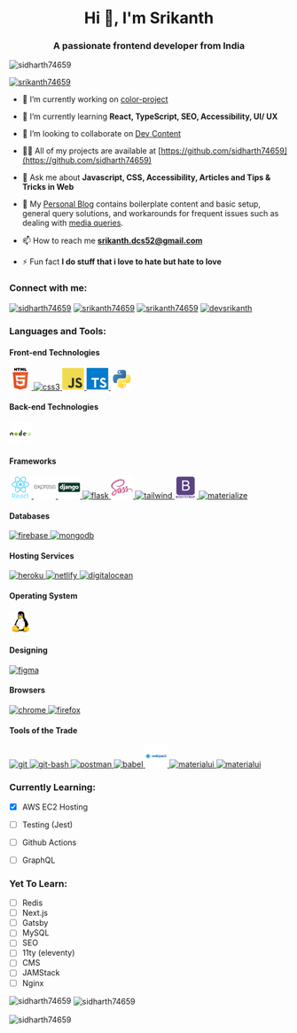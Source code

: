 <h1 align="center">Hi 👋, I'm Srikanth</h1>
<h3 align="center">A passionate frontend developer from India</h3>

<p align="left"> <img src="https://komarev.com/ghpvc/?username=sidharth74659&label=Profile%20views&color=0e75b6&style=flat" alt="sidharth74659" /> </p>

<p align="left"> <a href="https://twitter.com/srikanth74659" target="blank"><img src="https://img.shields.io/twitter/follow/srikanth74659?logo=twitter&style=for-the-badge" alt="srikanth74659" /></a>
 </p>

- 🔭 I’m currently working on [color-project](https://github.com/sidharth74659/color_project)

- 🌱 I’m currently learning **React, TypeScript, SEO, Accessibility, UI/ UX**

- 👯 I’m looking to collaborate on [Dev Content](https://github.com/sidharth74659/DevContent)

- 👨‍💻 All of my projects are available at [https://github.com/sidharth74659](https://github.com/sidharth74659)

- 💬 Ask me about **Javascript, CSS, Accessibility, Articles and Tips & Tricks in Web**

- 📝 My [Personal Blog](https://github.com/sidharth74659/Personal-Blog) contains boilerplate content and basic setup, general query solutions, and workarounds for frequent issues such as dealing with [media queries](https://codepen.io/sidharth74659/pen/JjyXpKP?editors=0100).

- 📫 How to reach me **srikanth.dcs52@gmail.com**

- ⚡ Fun fact **I do stuff that i love to hate but hate to love**

<h3 align="left">Connect with me:</h3>
<p align="left">
<a href="https://codepen.io/sidharth74659" target="blank"><img align="center" src="https://raw.githubusercontent.com/rahuldkjain/github-profile-readme-generator/master/src/images/icons/Social/codepen.svg" alt="sidharth74659" height="30" width="40" /></a>
<a href="https://dev.to/srikanth74659" target="blank"><img align="center" src="https://cdn.jsdelivr.net/npm/simple-icons@3.0.1/icons/dev-dot-to.svg" alt="srikanth74659" height="30" width="40" /></a>
<a href="https://twitter.com/srikanth74659" target="blank"><img align="center" src="https://raw.githubusercontent.com/rahuldkjain/github-profile-readme-generator/master/src/images/icons/Social/twitter.svg" alt="srikanth74659" height="30" width="40" /></a>
<a href="https://linkedin.com/in/devsrikanth" target="blank"><img align="center" src="https://raw.githubusercontent.com/rahuldkjain/github-profile-readme-generator/master/src/images/icons/Social/linked-in-alt.svg" alt="devsrikanth" height="30" width="40" /></a>

</p>

<h3 align="left">Languages and Tools:</h3>

#### Front-end Technologies
<a href="https://www.w3.org/html/" target="_blank"> <img src="https://raw.githubusercontent.com/devicons/devicon/master/icons/html5/html5-original-wordmark.svg" alt="html5" width="40" height="40"/> </a>
<a href="https://www.w3schools.com/css/" target="_blank"> <img src="https://cdn.jsdelivr.net/gh/devicons/devicon/icons/css3/css3-plain-wordmark.svg" alt="css3" width="40" height="40"/> </a>
<a href="https://developer.mozilla.org/en-US/docs/Web/JavaScript" target="_blank"> <img src="https://raw.githubusercontent.com/devicons/devicon/master/icons/javascript/javascript-original.svg" alt="javascript" width="40" height="40"/> </a>
<a href="https://www.typescriptlang.org/" target="_blank"> <img src="https://raw.githubusercontent.com/devicons/devicon/master/icons/typescript/typescript-original.svg" alt="typescript" width="40" height="40"/> </a>
<a href="https://www.python.org" target="_blank"> <img src="https://raw.githubusercontent.com/devicons/devicon/master/icons/python/python-original.svg" alt="python" width="40" height="40"/> </a>
  
#### Back-end Technologies
<a href="https://nodejs.org" target="_blank"> <img src="https://raw.githubusercontent.com/devicons/devicon/master/icons/nodejs/nodejs-original-wordmark.svg" alt="nodejs" width="40" height="40"/> </a>

#### Frameworks
<a href="https://reactjs.org/" target="_blank"> <img src="https://raw.githubusercontent.com/devicons/devicon/master/icons/react/react-original-wordmark.svg" alt="react" width="40" height="40"/> </a>
<a href="https://expressjs.com" target="_blank"> <img src="https://raw.githubusercontent.com/devicons/devicon/master/icons/express/express-original-wordmark.svg" alt="express" width="40" height="40"/> </a>
<a href="https://www.djangoproject.com/" target="_blank"> <img src="https://raw.githubusercontent.com/devicons/devicon/master/icons/django/django-original.svg" alt="django" width="40" height="40"/> </a>
<a href="https://flask.palletsprojects.com/" target="_blank"> <img src="https://www.vectorlogo.zone/logos/pocoo_flask/pocoo_flask-icon.svg" alt="flask" width="40" height="40"/> </a>
<a href="https://sass-lang.com" target="_blank"> <img src="https://raw.githubusercontent.com/devicons/devicon/master/icons/sass/sass-original.svg" alt="sass" width="40" height="40"/> </a>
<a href="https://tailwindcss.com/" target="_blank"> <img src="https://www.vectorlogo.zone/logos/tailwindcss/tailwindcss-icon.svg" alt="tailwind" width="40" height="40"/> </a>
<a href="https://getbootstrap.com" target="_blank"> <img src="https://raw.githubusercontent.com/devicons/devicon/master/icons/bootstrap/bootstrap-plain-wordmark.svg" alt="bootstrap" width="40" height="40"/> </a>
<a href="https://materializecss.com/" target="_blank"> <img src="https://raw.githubusercontent.com/prplx/svg-logos/5585531d45d294869c4eaab4d7cf2e9c167710a9/svg/materialize.svg" alt="materialize" width="40" height="40"/> </a>
 
#### Databases
<a href="https://firebase.google.com/" target="_blank"> <img src="https://www.vectorlogo.zone/logos/firebase/firebase-icon.svg" alt="firebase" width="40" height="40"/> </a>
<a href="https://www.mongodb.com/" target="_blank"> <img src="https://cdn.jsdelivr.net/gh/devicons/devicon/icons/mongodb/mongodb-plain-wordmark.svg" alt="mongodb" width="40" height="40"/> </a>

#### Hosting Services
<a href="https://www.heroku.com/" target="_blank"> <img src="https://cdn.jsdelivr.net/gh/devicons/devicon/icons/heroku/heroku-plain-wordmark.svg" alt="heroku" width="40" height="40"/> </a>
<a href="https://www.netlify.com/" target="_blank"> <img src="https://www.vectorlogo.zone/logos/netlify/netlify-icon.svg" alt="netlify" width="40" height="40"/> </a>
<a href="https://www.digitalocean.com/" target="_blank"> <img src="https://cdn.jsdelivr.net/gh/devicons/devicon/icons/digitalocean/digitalocean-original-wordmark.svg" alt="digitalocean" width="40" height="40"/> </a>


#### Operating System
<a href="https://www.linux.org/" target="_blank"> <img src="https://raw.githubusercontent.com/devicons/devicon/master/icons/linux/linux-original.svg" alt="linux" width="40" height="40"/> </a>
 
#### Designing
<a href="https://www.figma.com/" target="_blank"> <img src="https://www.vectorlogo.zone/logos/figma/figma-icon.svg" alt="figma" width="40" height="40"/> </a>

#### Browsers
<a href="https://www.google.com/intl/en_in/chrome/" target="_blank"> <img src="https://cdn.jsdelivr.net/gh/devicons/devicon/icons/chrome/chrome-original.svg" alt="chrome" width="40" height="40"/> </a>
<a href="https://www.mozilla.org/en-US/firefox/new/" target="_blank"> <img src="https://cdn.jsdelivr.net/gh/devicons/devicon/icons/firefox/firefox-original.svg" alt="firefox" width="40" height="40"/> </a>


 #### Tools of the Trade
<a href="https://git-scm.com/" target="_blank"> <img src="https://www.vectorlogo.zone/logos/git-scm/git-scm-icon.svg" alt="git" width="40" height="40"/> </a>
<a href="https://git-scm.com/" target="_blank"> <img src="https://www.vectorlogo.zone/logos/git-scm/git-scm-icon.svg" alt="git-bash" width="40" height="40"/> </a>
<a href="https://postman.com" target="_blank"> <img src="https://www.vectorlogo.zone/logos/getpostman/getpostman-icon.svg" alt="postman" width="40" height="40"/> </a>
<a href="https://babeljs.io/" target="_blank"> <img src="https://cdn.jsdelivr.net/gh/devicons/devicon/icons/babel/babel-original.svg" alt="babel" width="40" height="40"/> </a>
<a href="https://webpack.js.org" target="_blank"> <img src="https://raw.githubusercontent.com/devicons/devicon/d00d0969292a6569d45b06d3f350f463a0107b0d/icons/webpack/webpack-original-wordmark.svg" alt="webpack" width="40" height="40"/> </a>
<a href="https://mui.com/" target="_blank"> <img src="https://cdn.jsdelivr.net/gh/devicons/devicon/icons/materialui/materialui-original.svg" alt="materialui" width="40" height="40"/> </a>
<a href="https://www.npmjs.com/" target="_blank"> <img src=" https://cdn.jsdelivr.net/gh/devicons/devicon/icons/npm/npm-original-wordmark.svg" alt="materialui" width="40" height="40"/> </a>












 </p>

<h3 align="left">Currently Learning: </h3>

- [x] AWS EC2 Hosting
- [ ] Testing (Jest)
- [ ] Github Actions
- [ ] GraphQL


<h3 align="left">Yet To Learn: </h3>

- [ ] Redis
- [ ] Next.js
- [ ] Gatsby
- [ ] MySQL
- [ ] SEO
- [ ] 11ty (eleventy)
- [ ] CMS
- [ ] JAMStack
- [ ] Nginx

<p><img align="left" src="https://github-readme-stats.vercel.app/api/top-langs?username=sidharth74659&show_icons=true&locale=en&layout=compact" alt="sidharth74659" /></p>

<p>&nbsp;<img align="center" src="https://github-readme-stats.vercel.app/api?username=sidharth74659&show_icons=true&locale=en" alt="sidharth74659" /></p>

<p><img align="center" src="https://github-readme-streak-stats.herokuapp.com/?user=sidharth74659&" alt="sidharth74659" /></p> 

